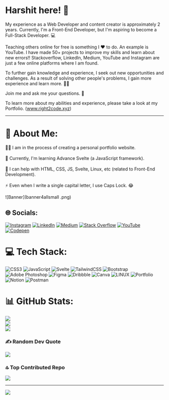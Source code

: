 
# Harshit here! 👋
 My experience as a Web Developer and content creator is approximately 2 years.
Currently, I'm a Front-End Developer, but I'm aspiring to become a Full-Stack Developer. 💻

Teaching others online for free is something I ❤️ to do. An example is YouTube.
I have made 50+ projects to improve my skills and learn about new errors!!
Stackoverflow, LinkedIn, Medium, YouTube and Instagram are just a few online platforms where I am found.

To further gain knowledge and experience, I seek out new opportunities and challenges.
As a result of solving other people's problems, I gain more experience and learn more. 🕵️‍♂️

Join me and ask me your questions. 🙋

To learn more about my abilities and experience, please take a look at my Portfolio. (www.right2code.xyz)

------------------------------------------------------------------------------

# 💫 About Me:
👨‍🔧 I am in the process of creating a personal portfolio website. <br><br>🌱 Currently, I'm learning Advance Svelte (a JavaScript framework).<br><br>💬 I can help with HTML, CSS, JS, Svelte, Linux, etc (related to Front-End Development).<br><br>⚡ Even when I write a single capital letter, I use Caps Lock. 😂

![Banner](banner4allsmall .png)

## 🌐 Socials:
[![Instagram](https://img.shields.io/badge/Instagram-%23E4405F.svg?logo=Instagram&logoColor=white)](https://instagram.com/right_2_code) [![LinkedIn](https://img.shields.io/badge/LinkedIn-%230077B5.svg?logo=linkedin&logoColor=white)](https://www.linkedin.com/in/right-2-code-aa59a1278/) [![Medium](https://img.shields.io/badge/Medium-12100E?logo=medium&logoColor=white)](https://medium.com/@right2code09) [![Stack Overflow](https://img.shields.io/badge/-Stackoverflow-FE7A16?logo=stack-overflow&logoColor=white)](https://stackoverflow.com/users/21973458/right-2-code) [![YouTube](https://img.shields.io/badge/YouTube-%23FF0000.svg?logo=YouTube&logoColor=white)](https://www.youtube.com/@Right2Code-09) [![Codepen](https://img.shields.io/badge/Codepen-000000?style=for-the-badge&logo=codepen&logoColor=white)](https://codepen.io/Right-2-Code) 

# 💻 Tech Stack:
![CSS3](https://img.shields.io/badge/css3-%231572B6.svg?style=plastic&logo=css3&logoColor=white) ![JavaScript](https://img.shields.io/badge/javascript-%23323330.svg?style=plastic&logo=javascript&logoColor=%23F7DF1E) ![Svelte](https://img.shields.io/badge/svelte-%23f1413d.svg?style=plastic&logo=svelte&logoColor=white) ![TailwindCSS](https://img.shields.io/badge/tailwindcss-%2338B2AC.svg?style=plastic&logo=tailwind-css&logoColor=white) ![Bootstrap](https://img.shields.io/badge/bootstrap-%23563D7C.svg?style=plastic&logo=bootstrap&logoColor=white) ![Adobe Photoshop](https://img.shields.io/badge/adobephotoshop-%2331A8FF.svg?style=plastic&logo=adobephotoshop&logoColor=white) 	![Figma](https://img.shields.io/badge/figma-%23F24E1E.svg?style=plastic&logo=figma&logoColor=white) ![Dribbble](https://img.shields.io/badge/Dribbble-EA4C89?style=plastic&logo=dribbble&logoColor=white) ![Canva](https://img.shields.io/badge/Canva-%2300C4CC.svg?style=plastic&logo=Canva&logoColor=white) ![LINUX](https://img.shields.io/badge/Linux-FCC624?style=plastic&logo=linux&logoColor=black) ![Portfolio](https://img.shields.io/badge/Portfolio-%23000000.svg?style=plastic&logo=firefox&logoColor=#FF7139) ![Notion](https://img.shields.io/badge/Notion-%23000000.svg?style=plastic&logo=notion&logoColor=white) ![Postman](https://img.shields.io/badge/Postman-FF6C37?style=plastic&logo=postman&logoColor=white)
# 📊 GitHub Stats:
![](https://github-readme-stats.vercel.app/api?username=Right2Code-09&theme=tokyonight&hide_border=false&include_all_commits=false&count_private=false)<br/>
![](https://github-readme-streak-stats.herokuapp.com/?user=Right2Code-09&theme=tokyonight&hide_border=false)<br/>
![](https://github-readme-stats.vercel.app/api/top-langs/?username=Right2Code-09&theme=tokyonight&hide_border=false&include_all_commits=false&count_private=false&layout=compact)

### ✍️ Random Dev Quote
![](https://quotes-github-readme.vercel.app/api?type=horizontal&theme=radical)

### 🔝 Top Contributed Repo
![](https://github-contributor-stats.vercel.app/api?username=Right2Code-09&limit=5&theme=tokyonight&combine_all_yearly_contributions=true)

---
[![](https://visitcount.itsvg.in/api?id=Right2Code-09&icon=0&color=0)](https://visitcount.itsvg.in)

<!-- Proudly created with GPRM ( https://gprm.itsvg.in ) -->
